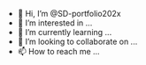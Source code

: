 - 👋 Hi, I’m @SD-portfolio202x
- 👀 I’m interested in ...
- 🌱 I’m currently learning ...
- 💞️ I’m looking to collaborate on ...
- 📫 How to reach me ...

<!---
SD-portfolio202x/SD-portfolio202x is a ✨ special ✨ repository because its `README.md` (this file) appears on your GitHub profile.
You can click the Preview link to take a look at your changes.
--->
